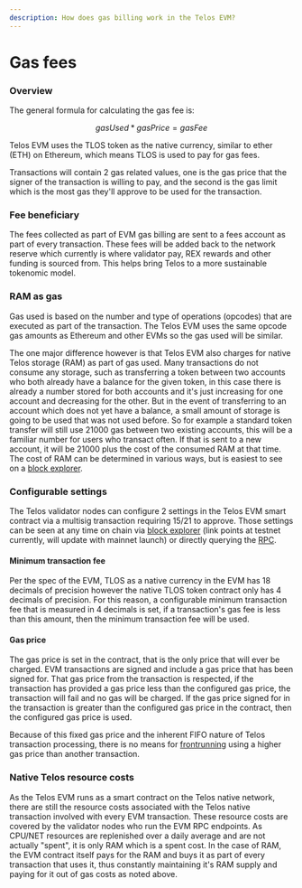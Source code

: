```yaml
---
description: How does gas billing work in the Telos EVM?
---
```


# Gas fees

### Overview

The general formula for calculating the gas fee is:

$$
gasUsed * gasPrice = gasFee
$$

Telos EVM uses the TLOS token as the native currency, similar to ether \(ETH\) on Ethereum, which means TLOS is used to pay for gas fees.

Transactions will contain 2 gas related values, one is the gas price that the signer of the transaction is willing to pay, and the second is the gas limit which is the most gas they'll approve to be used for the transaction.

### Fee beneficiary

The fees collected as part of EVM gas billing are sent to a fees account as part of every transaction.  These fees will be added back to the network reserve which currently is where validator pay, REX rewards and other funding is sourced from.  This helps bring Telos to a more sustainable tokenomic model.

### RAM as gas

Gas used is based on the number and type of operations \(opcodes\) that are executed as part of the transaction.  The Telos EVM uses the same opcode gas amounts as Ethereum and other EVMs so the gas used will be similar.  
  
The one major difference however is that Telos EVM also charges for native Telos storage \(RAM\) as part of gas used.  Many transactions do not consume any storage, such as transferring a token between two accounts who both already have a balance for the given token, in this case there is already a number stored for both accounts and it's just increasing for one account and decreasing for the other.  But in the event of transferring to an account which does not yet have a balance, a small amount of storage is going to be used that was not used before.  So for example a standard token transfer will still use 21000 gas between two existing accounts, this will be a familiar number for users who transact often.  If that is sent to a new account, it will be 21000 plus the cost of the consumed RAM at that time.  The cost of RAM can be determined in various ways, but is easiest to see on a [block explorer](https://telos.bloks.io/).

### Configurable settings

The Telos validator nodes can configure 2 settings in the Telos EVM smart contract via a multisig transaction requiring 15/21 to approve.  Those settings can be seen at any time on chain via [block explorer](https://telos-test.bloks.io/account/eosio.evm?loadContract=true&tab=Tables&account=eosio.evm&scope=eosio.evm&limit=100&table=config) \(link points at testnet currently, will update with mainnet launch\) or directly querying the [RPC](../eosio-docs/references/nodeos-rpc-api-reference/).

#### Minimum transaction fee

Per the spec of the EVM, TLOS as a native currency in the EVM has 18 decimals of precision however the native TLOS token contract only has 4 decimals of precision.  For this reason, a configurable minimum transaction fee that is measured in 4 decimals is set, if a transaction's gas fee is less than this amount, then the minimum transaction fee will be used.

#### Gas price

The gas price is set in the contract, that is the only price that will ever be charged.  EVM transactions are signed and include a gas price that has been signed for.  That gas price from the transaction is respected, if the transaction has provided a gas price less than the configured gas price, the transaction will fail and no gas will be charged.  If the gas price signed for in the transaction is greater than the configured gas price in the contract, then the configured gas price is used.

Because of this fixed gas price and the inherent FIFO nature of Telos transaction processing, there is no means for [frontrunning](comparing-telos-to-other-evm-chains.md#frontrunning-protection) using a higher gas price than another transaction.

### Native Telos resource costs

As the Telos EVM runs as a smart contract on the Telos native network, there are still the resource costs associated with the Telos native transaction involved with every EVM transaction.  These resource costs are covered by the validator nodes who run the EVM RPC endpoints.  As CPU/NET resources are replenished over a daily average and are not actually "spent", it is only RAM which is a spent cost.  In the case of RAM, the EVM contract itself pays for the RAM and buys it as part of every transaction that uses it, thus constantly maintaining it's RAM supply and paying for it out of gas costs as noted above.

